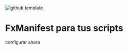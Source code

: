 ![github template](https://user-images.githubusercontent.com/32984490/167545136-28e331cb-b715-4044-a646-a0cb64a7b90b.png)

# FxManifest para tus scripts

configurar ahora
